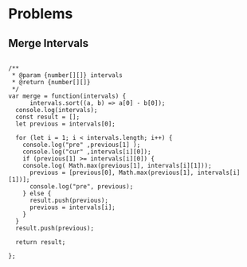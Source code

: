 # Problems
## Merge Intervals

<pre>
<code>
/**
 * @param {number[][]} intervals
 * @return {number[][]}
 */
var merge = function(intervals) {
      intervals.sort((a, b) => a[0] - b[0]);
  console.log(intervals);
  const result = [];
  let previous = intervals[0];
  
  for (let i = 1; i < intervals.length; i++) {
  	console.log("pre" ,previous[1] );
    console.log("cur" ,intervals[i][0]);
    if (previous[1] >= intervals[i][0]) {
    console.log( Math.max(previous[1], intervals[i][1]));
      previous = [previous[0], Math.max(previous[1], intervals[i][1])];
      console.log("pre", previous);
    } else {
      result.push(previous);
      previous = intervals[i];
    }
  }
  result.push(previous);
  
  return result;

};
</pre>
</code>
